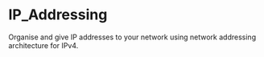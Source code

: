 # IP_Addressing
Organise and give IP addresses to your network using network addressing architecture for IPv4.
